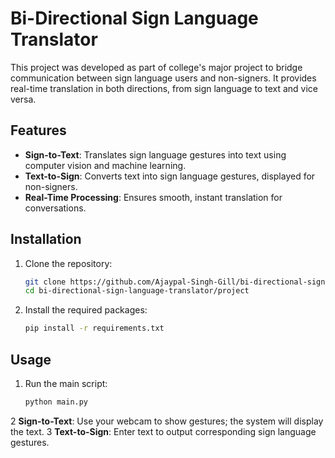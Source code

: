 # Bi-Directional Sign Language Translator

This project was developed as part of college's major project to bridge communication between sign language users and non-signers. It provides real-time translation in both directions, from sign language to text and vice versa.

## Features

- **Sign-to-Text**: Translates sign language gestures into text using computer vision and machine learning.
- **Text-to-Sign**: Converts text into sign language gestures, displayed for non-signers.
- **Real-Time Processing**: Ensures smooth, instant translation for conversations.

## Installation

1. Clone the repository:
   ```bash
   git clone https://github.com/Ajaypal-Singh-Gill/bi-directional-sign-language-translator.git
   cd bi-directional-sign-language-translator/project

2. Install the required packages:
   ```bash
   pip install -r requirements.txt

## Usage

1. Run the main script:
   ```bash
   python main.py

2 **Sign-to-Text**: Use your webcam to show gestures; the system will display the text.
3 **Text-to-Sign**: Enter text to output corresponding sign language gestures.
